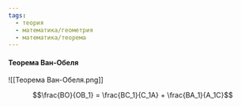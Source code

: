 ```yaml
---
tags:
  - теория
  - математика/геометрия
  - математика/теорема
---
```

#### Теорема Ван-Обеля

![[Теорема Ван-Обеля.png]]

$$\frac{BO}{OB_1} = \frac{BC_1}{C_1A} + \frac{BA_1}{A_1C}$$
